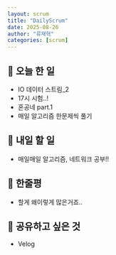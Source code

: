 ```yaml
---
layout: scrum
title: "DailyScrum"
date: 2025-08-26
author: "류재혁"
categories: [scrum]
---
```


## 📝 오늘 한 일
- IO 데이터 스트림_2
- 17시 시험..!
- 혼공네 part.1
- 매일 알고리즘 한문제씩 풀기

## 🎯 내일 할 일
- 매일매일 알고리즘, 네트워크 공부!!

## 💭 한줄평
- 할게 왜이렇게 많은거죠..

## 🔗 공유하고 싶은 것
- Velog
